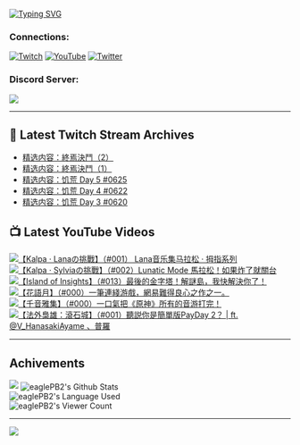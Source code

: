 <!--### Hello people, I'm EaglePB2 - The one who building something for fun 👋
Thank you for standby for this profile.   
The purpose of this profile is coming soon.   
You may come back later, as you wish if this readme.md is updated.   -->

<a href="https://git.io/typing-svg"><img src="https://readme-typing-svg.herokuapp.com?font=Fira+Code&duration=1000&pause=5000&vCenter=true&random=false&width=500&lines=%F0%9F%91%8B+Hello+Everyone%2C+I'm+EaglePB2.;%F0%9F%99%87+Thank+you+for+stopping+by+my+profile.+;%F0%9F%94%AD+%3D%3D%3D%3D+%F0%9F%94%AD;%F0%9F%91%8B+%E4%BD%A0%E5%A5%BD%EF%BC%8C%E6%AD%A1%E8%BF%8E%E4%BE%86%E5%88%B0%E6%88%91%E7%9A%84%E4%BB%A3%E7%A2%BC%E5%BA%AB%E3%80%82;%F0%9F%99%87+%E6%84%9F%E8%AC%9D%E5%89%8D%E4%BE%86%E5%8F%83%E8%A7%80%E5%B0%8F%E5%B1%8B+owo~" alt="Typing SVG" /></a>

### Connections:

[![Twitch](https://img.shields.io/badge/Twitch-9347FF?style=flat-square&logo=twitch&logoColor=white)](https://www.twitch.tv/eaglepb2)
[![YouTube](https://img.shields.io/badge/YouTube-%23FF0000.svg?style=flat-square&logo=YouTube&logoColor=white)](https://www.youtube.com/eaglepb2)
[![Twitter](https://img.shields.io/badge/Twitter-%231DA1F2.svg?style=flat-square&logo=Twitter&logoColor=white)](https://twitter.com/eaglepb2)

### Discord Server:

[![](https://invidget.switchblade.xyz/qKrub9b?theme=dark&language=ch)](https://discord.gg/qKrub9b)

---

## 👾 Latest Twitch Stream Archives
<!-- TWITCH:START -->
- [精选内容：終焉決鬥（2）](https://www.twitch.tv/videos/2400633957)
- [精选内容：終焉決鬥（1）](https://www.twitch.tv/videos/2400633622)
- [精选内容：饥荒 Day 5 #0625](https://www.twitch.tv/videos/1928635454)
- [精选内容：饥荒 Day 4 #0622](https://www.twitch.tv/videos/1924829900)
- [精选内容：饥荒 Day 3 #0620](https://www.twitch.tv/videos/1921769687)
<!-- TWITCH:END -->



## 📺 Latest YouTube Videos
<!-- YOUTUBE:START -->
<!-- YOUTUBE:END -->

<!-- BEGIN YOUTUBE-CARDS -->
<a href="https://www.youtube.com/watch?v=Z3JzBPDwRYs">
  <picture>
    <source media="(prefers-color-scheme: dark)" srcset="https://ytcards.demolab.com/?id=Z3JzBPDwRYs&title=%E3%80%90Kalpa+%C2%B7+Lana%E3%81%AE%E6%8C%91%E6%88%B0%E3%80%91%EF%BC%88%23001%EF%BC%89+Lana%E9%9F%B3%E4%B9%90%E9%9B%86%E9%A9%AC%E6%8B%89%E6%9D%BE+%C2%B7+%E6%8B%87%E6%8C%87%E7%B3%BB%E5%88%97&lang=zh&timestamp=1756785398&background_color=%230d1117&title_color=%23ffffff&stats_color=%23dedede&max_title_lines=1&width=250&border_radius=5&duration=4427">
    <img src="https://ytcards.demolab.com/?id=Z3JzBPDwRYs&title=%E3%80%90Kalpa+%C2%B7+Lana%E3%81%AE%E6%8C%91%E6%88%B0%E3%80%91%EF%BC%88%23001%EF%BC%89+Lana%E9%9F%B3%E4%B9%90%E9%9B%86%E9%A9%AC%E6%8B%89%E6%9D%BE+%C2%B7+%E6%8B%87%E6%8C%87%E7%B3%BB%E5%88%97&lang=zh&timestamp=1756785398&background_color=%23ffffff&title_color=%2324292f&stats_color=%2357606a&max_title_lines=1&width=250&border_radius=5&duration=4427" alt="【Kalpa · Lanaの挑戰】（#001） Lana音乐集马拉松 · 拇指系列" title="【Kalpa · Lanaの挑戰】（#001） Lana音乐集马拉松 · 拇指系列">
  </picture>
</a>
<a href="https://www.youtube.com/watch?v=YViCeLZOCw8">
  <picture>
    <source media="(prefers-color-scheme: dark)" srcset="https://ytcards.demolab.com/?id=YViCeLZOCw8&title=%E3%80%90Kalpa+%C2%B7+Sylvia%E3%81%AE%E6%8C%91%E6%88%B0%E3%80%91%EF%BC%88%23002%EF%BC%89Lunatic+Mode+%E9%A6%AC%E6%8B%89%E6%9D%BE%EF%BC%81%E5%A6%82%E6%9E%9C%E7%82%B8%E4%BA%86%E5%B0%B1%E9%97%9C%E5%8F%B0&lang=zh&timestamp=1756636462&background_color=%230d1117&title_color=%23ffffff&stats_color=%23dedede&max_title_lines=1&width=250&border_radius=5&duration=11340">
    <img src="https://ytcards.demolab.com/?id=YViCeLZOCw8&title=%E3%80%90Kalpa+%C2%B7+Sylvia%E3%81%AE%E6%8C%91%E6%88%B0%E3%80%91%EF%BC%88%23002%EF%BC%89Lunatic+Mode+%E9%A6%AC%E6%8B%89%E6%9D%BE%EF%BC%81%E5%A6%82%E6%9E%9C%E7%82%B8%E4%BA%86%E5%B0%B1%E9%97%9C%E5%8F%B0&lang=zh&timestamp=1756636462&background_color=%23ffffff&title_color=%2324292f&stats_color=%2357606a&max_title_lines=1&width=250&border_radius=5&duration=11340" alt="【Kalpa · Sylviaの挑戰】（#002）Lunatic Mode 馬拉松！如果炸了就關台" title="【Kalpa · Sylviaの挑戰】（#002）Lunatic Mode 馬拉松！如果炸了就關台">
  </picture>
</a>
<a href="https://www.youtube.com/watch?v=2POf6UDWvWk">
  <picture>
    <source media="(prefers-color-scheme: dark)" srcset="https://ytcards.demolab.com/?id=2POf6UDWvWk&title=%E3%80%90Island+of+Insights%E3%80%91%EF%BC%88%23013%EF%BC%89%E6%9C%80%E5%BE%8C%E7%9A%84%E9%87%91%E5%AD%97%E5%A1%94%EF%BC%81%E8%A7%A3%E8%AC%8E%E5%B3%B6%EF%BC%8C%E6%88%91%E5%BF%AB%E8%A7%A3%E6%B1%BA%E4%BD%A0%E4%BA%86%EF%BC%81&lang=zh&timestamp=1754635164&background_color=%230d1117&title_color=%23ffffff&stats_color=%23dedede&max_title_lines=1&width=250&border_radius=5&duration=24601">
    <img src="https://ytcards.demolab.com/?id=2POf6UDWvWk&title=%E3%80%90Island+of+Insights%E3%80%91%EF%BC%88%23013%EF%BC%89%E6%9C%80%E5%BE%8C%E7%9A%84%E9%87%91%E5%AD%97%E5%A1%94%EF%BC%81%E8%A7%A3%E8%AC%8E%E5%B3%B6%EF%BC%8C%E6%88%91%E5%BF%AB%E8%A7%A3%E6%B1%BA%E4%BD%A0%E4%BA%86%EF%BC%81&lang=zh&timestamp=1754635164&background_color=%23ffffff&title_color=%2324292f&stats_color=%2357606a&max_title_lines=1&width=250&border_radius=5&duration=24601" alt="【Island of Insights】（#013）最後的金字塔！解謎島，我快解決你了！" title="【Island of Insights】（#013）最後的金字塔！解謎島，我快解決你了！">
  </picture>
</a>
<a href="https://www.youtube.com/watch?v=AgVnYNMobkc">
  <picture>
    <source media="(prefers-color-scheme: dark)" srcset="https://ytcards.demolab.com/?id=AgVnYNMobkc&title=%E3%80%90%E8%8A%B1%E8%AA%9E%E6%9C%88%E3%80%91%EF%BC%88%23000%EF%BC%89%E4%B8%80%E7%AD%86%E9%80%A3%E7%B6%AB%E6%B8%B8%E6%88%B2%EF%BC%8C%E7%B6%B2%E6%98%93%E9%9B%A3%E5%BE%97%E8%89%AF%E5%BF%83%E4%B9%8B%E4%BD%9C%E4%B9%8B%E4%B8%80%E3%80%82&lang=zh&timestamp=1754516597&background_color=%230d1117&title_color=%23ffffff&stats_color=%23dedede&max_title_lines=1&width=250&border_radius=5&duration=1932">
    <img src="https://ytcards.demolab.com/?id=AgVnYNMobkc&title=%E3%80%90%E8%8A%B1%E8%AA%9E%E6%9C%88%E3%80%91%EF%BC%88%23000%EF%BC%89%E4%B8%80%E7%AD%86%E9%80%A3%E7%B6%AB%E6%B8%B8%E6%88%B2%EF%BC%8C%E7%B6%B2%E6%98%93%E9%9B%A3%E5%BE%97%E8%89%AF%E5%BF%83%E4%B9%8B%E4%BD%9C%E4%B9%8B%E4%B8%80%E3%80%82&lang=zh&timestamp=1754516597&background_color=%23ffffff&title_color=%2324292f&stats_color=%2357606a&max_title_lines=1&width=250&border_radius=5&duration=1932" alt="【花語月】（#000）一筆連綫游戲，網易難得良心之作之一。" title="【花語月】（#000）一筆連綫游戲，網易難得良心之作之一。">
  </picture>
</a>
<a href="https://www.youtube.com/watch?v=4NqXbaLgpv4">
  <picture>
    <source media="(prefers-color-scheme: dark)" srcset="https://ytcards.demolab.com/?id=4NqXbaLgpv4&title=%E3%80%90%E5%8D%83%E9%9F%B3%E9%9B%85%E9%9B%86%E3%80%91%EF%BC%88%23000%EF%BC%89%E4%B8%80%E5%8F%A3%E6%B0%A3%E6%8A%8A%E3%80%8A%E5%8E%9F%E7%A5%9E%E3%80%8B%E6%89%80%E6%9C%89%E7%9A%84%E9%9F%B3%E6%B8%B8%E6%89%93%E5%AE%8C%EF%BC%81&lang=zh&timestamp=1754209865&background_color=%230d1117&title_color=%23ffffff&stats_color=%23dedede&max_title_lines=1&width=250&border_radius=5&duration=10235">
    <img src="https://ytcards.demolab.com/?id=4NqXbaLgpv4&title=%E3%80%90%E5%8D%83%E9%9F%B3%E9%9B%85%E9%9B%86%E3%80%91%EF%BC%88%23000%EF%BC%89%E4%B8%80%E5%8F%A3%E6%B0%A3%E6%8A%8A%E3%80%8A%E5%8E%9F%E7%A5%9E%E3%80%8B%E6%89%80%E6%9C%89%E7%9A%84%E9%9F%B3%E6%B8%B8%E6%89%93%E5%AE%8C%EF%BC%81&lang=zh&timestamp=1754209865&background_color=%23ffffff&title_color=%2324292f&stats_color=%2357606a&max_title_lines=1&width=250&border_radius=5&duration=10235" alt="【千音雅集】（#000）一口氣把《原神》所有的音游打完！" title="【千音雅集】（#000）一口氣把《原神》所有的音游打完！">
  </picture>
</a>
<a href="https://www.youtube.com/watch?v=TPtbq56ctYg">
  <picture>
    <source media="(prefers-color-scheme: dark)" srcset="https://ytcards.demolab.com/?id=TPtbq56ctYg&title=%E3%80%90%E6%B3%95%E5%A4%96%E6%A2%9F%E9%9B%84%EF%BC%9A%E6%BB%BE%E7%9F%B3%E5%9F%8E%E3%80%91%EF%BC%88%23001%EF%BC%89%E8%81%BD%E8%AA%AC%E4%BD%A0%E6%98%AF%E7%B0%A1%E5%96%AE%E7%89%88PayDay+2%EF%BC%9F+%7C+ft.+%40V_HanasakiAyame++%E3%80%81%E6%99%AE%E7%BE%85&lang=zh&timestamp=1754198765&background_color=%230d1117&title_color=%23ffffff&stats_color=%23dedede&max_title_lines=1&width=250&border_radius=5&duration=15441">
    <img src="https://ytcards.demolab.com/?id=TPtbq56ctYg&title=%E3%80%90%E6%B3%95%E5%A4%96%E6%A2%9F%E9%9B%84%EF%BC%9A%E6%BB%BE%E7%9F%B3%E5%9F%8E%E3%80%91%EF%BC%88%23001%EF%BC%89%E8%81%BD%E8%AA%AC%E4%BD%A0%E6%98%AF%E7%B0%A1%E5%96%AE%E7%89%88PayDay+2%EF%BC%9F+%7C+ft.+%40V_HanasakiAyame++%E3%80%81%E6%99%AE%E7%BE%85&lang=zh&timestamp=1754198765&background_color=%23ffffff&title_color=%2324292f&stats_color=%2357606a&max_title_lines=1&width=250&border_radius=5&duration=15441" alt="【法外梟雄：滾石城】（#001）聽説你是簡單版PayDay 2？ | ft. @V_HanasakiAyame  、普羅" title="【法外梟雄：滾石城】（#001）聽説你是簡單版PayDay 2？ | ft. @V_HanasakiAyame  、普羅">
  </picture>
</a>
<!-- END YOUTUBE-CARDS -->

---

## Achivements
[![](https://github-profile-trophy.vercel.app/?username=eaglepb2&theme=monokai&no-bg=true&&title=Repositories,Issues,Commit,MultiLanguage)](https://github.com/anuraghazra/github-readme-stats)
<img align="center" alt="eaglePB2's Github Stats" src="https://github-readme-stats.vercel.app/api?username=eaglePB2&show_icons=true&hide_border=true&theme=merko" />
<br>
<img align="center" alt="eaglePB2's Language Used" src="https://github-readme-stats.vercel.app/api/top-langs/?username=eaglePB2&show_icons=true&hide_border=true&theme=merko&layout=compact&langs_count=8" />
<br>
<img align="center" alt="eaglePB2's Viewer Count" src="https://visitcount.itsvg.in/api?id=eaglepb2&label=Profile%20Views&color=3&icon=5&pretty=true" />

<hr>

<!-- RANDOMQUOTE:START -->
![](https://quotes-github-readme.vercel.app/api?type=horizontal&theme=merko)
<!-- RANDOMQUOTE:END -->


<!--
       _____   _   _   _____       _____   _   _   ____   
      |_   _| | | | | |  ___|     |  ___| | \ | | |  _  \  
        | |   | |_| | | |___      | |___  |  \| | | | | | 
        | |   |  _  | |  ___|     |  ___| |     | | | | | 
        | |   | | | | | |___      | |___  | |\  | | |_| | 
        |_|   |_| |_| |_____|     |_____| |_| \_| |____ / 
      
-->
